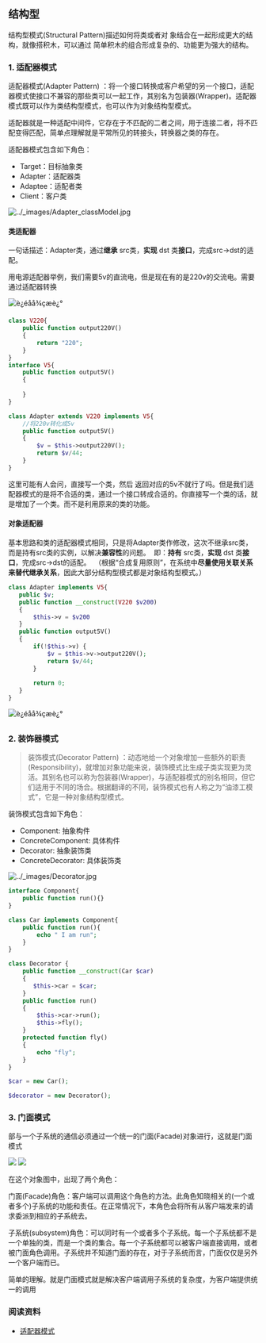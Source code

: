 ## 结构型

结构型模式(Structural Pattern)描述如何将类或者对 象结合在一起形成更大的结构，就像搭积木，可以通过 简单积木的组合形成复杂的、功能更为强大的结构。 

### 1. 适配器模式

适配器模式(Adapter Pattern) ：将一个接口转换成客户希望的另一个接口，适配器模式使接口不兼容的那些类可以一起工作，其别名为包装器(Wrapper)。适配器模式既可以作为类结构型模式，也可以作为对象结构型模式。 

适配器就是一种适配中间件，它存在于不匹配的二者之间，用于连接二者，将不匹配变得匹配，简单点理解就是平常所见的转接头，转换器之类的存在。

适配器模式包含如下角色：

- Target：目标抽象类
- Adapter：适配器类
- Adaptee：适配者类
- Client：客户类

![../_images/Adapter_classModel.jpg](http://design-patterns.readthedocs.io/zh_CN/latest/_images/Adapter_classModel.jpg) 

#### 类适配器

一句话描述：Adapter类，通过**继承** src类，**实现** dst 类**接口**，完成src->dst的适配。

用电源适配器举例，我们需要5v的直流电，但是现在有的是220v的交流电。需要通过适配器转换

![è¿éåå¾çæè¿°](../MQ/images/20161018130024488) 

```php
class V220{
    public function output220V()
    {
        return "220";
    }
}
interface V5{
    public function output5V()
    {
        
    }
}

class Adapter extends V220 implements V5{
    //将220v转化成5v
    public function output5V()
    {
        $v = $this->output220V();
        return $v/44;
    }
}

```

这里可能有人会问，直接写一个类，然后 返回对应的5v不就行了吗。但是我们适配器模式的是将不合适的类，通过一个接口转成合适的。你直接写一个类的话，就是增加了一个类。而不是利用原来的类的功能。

#### 对象适配器

基本思路和类的适配器模式相同，只是将Adapter类作修改，这次不继承src类，而是持有src类的实例，以解决**兼容性**的问题。  即：**持有** src类，**实现** dst 类**接口**，完成src->dst的适配。  （根据“合成复用原则”，在系统中**尽量使用关联关系来替代继承关系**，因此大部分结构型模式都是对象结构型模式。） 

 ```php
class Adapter implements V5{
    public $v;
    public function __construct(V220 $v200)
    {
        $this->v = $v200
    }
    public function output5V()
    {
        if(!$this->v) {
            $v = $this->v->output220V();
            return $v/44;
        }
       
        return 0;
    }
}
 ```

![è¿éåå¾çæè¿°](../MQ/images/20161018144117548) 

### 2. 装饰器模式

> 装饰模式(Decorator Pattern) ：动态地给一个对象增加一些额外的职责(Responsibility)，就增加对象功能来说，装饰模式比生成子类实现更为灵活。其别名也可以称为包装器(Wrapper)，与适配器模式的别名相同，但它们适用于不同的场合。根据翻译的不同，装饰模式也有人称之为“油漆工模式”，它是一种对象结构型模式。 

装饰模式包含如下角色：

- Component: 抽象构件
- ConcreteComponent: 具体构件
- Decorator: 抽象装饰类
- ConcreteDecorator: 具体装饰类

![../_images/Decorator.jpg](../MQ/images/Decorator.jpg) 



```php
interface Component{
    public function run(){}
}

class Car implements Component{
    public function run(){
        echo " I am run";
    }
}

class Decorator {
    public function __construct(Car $car)
    {
       $this->car = $car;
    }
    public function run()
    {
        $this->car->run();
        $this->fly();
    }
    protected function fly()
    {
        echo "fly";
    }
}

$car = new Car();

$decorator = new Decorator();

```



### 3. 门面模式

部与一个子系统的通信必须通过一个统一的门面(Facade)对象进行，这就是门面模式 

![](../MQ/images/20160516173232943)
![](../MQ/images/20160516173308130)






在这个对象图中，出现了两个角色：

门面(Facade)角色：客户端可以调用这个角色的方法。此角色知晓相关的(一个或者多个)子系统的功能和责任。在正常情况下，本角色会将所有从客户端发来的请求委派到相应的子系统去。

子系统(subsystem)角色：可以同时有一个或者多个子系统。每一个子系统都不是一个单独的类，而是一个类的集合。每一个子系统都可以被客户端直接调用，或者被门面角色调用。子系统并不知道门面的存在，对于子系统而言，门面仅仅是另外一个客户端而已。

简单的理解。就是门面模式就是解决客户端调用子系统的复杂度，为客户端提供统一的调用







### 阅读资料

- [适配器模式](https://blog.csdn.net/zxt0601/article/details/52848004)